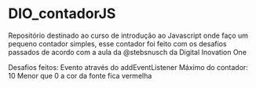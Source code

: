 # DIO_contadorJS
Repositório destinado ao curso de introdução ao Javascript onde faço um pequeno contador simples,
esse contador foi feito com os desafios passados de acordo com a aula da @stebsnusch da Digital Inovation One

Desafios feitos:
Evento através do addEventListener
Máximo do contador: 10
Menor que 0 a cor da fonte fica vermelha
